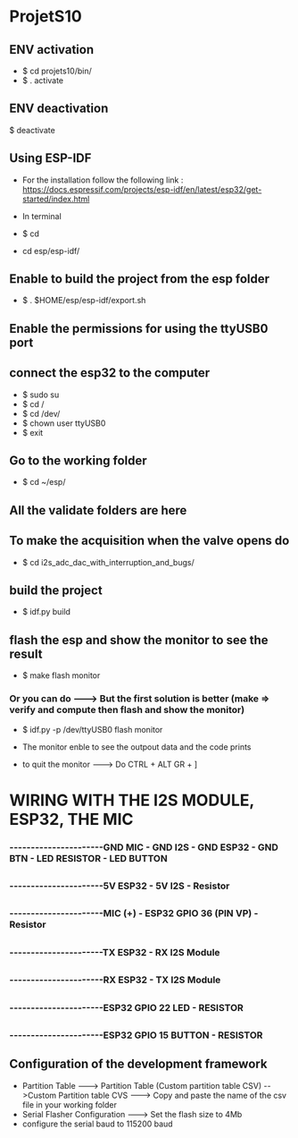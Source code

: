 # ProjetS10

## ENV activation


* $ cd projets10/bin/
* $ . activate 


## ENV deactivation
$ deactivate

## Using ESP-IDF
* For the installation follow the following link : https://docs.espressif.com/projects/esp-idf/en/latest/esp32/get-started/index.html
* In terminal

* $ cd
* cd esp/esp-idf/
## Enable to build the project from the esp folder
* $ . $HOME/esp/esp-idf/export.sh 
## Enable the permissions for using the ttyUSB0 port
## connect the esp32 to the computer
* $ sudo su 
* $ cd /
* $ cd /dev/
* $ chown user ttyUSB0
* $ exit
## Go to the working folder
* $ cd ~/esp/
## All the validate folders are here
## To make the acquisition when the valve opens do
* $ cd i2s_adc_dac_with_interruption_and_bugs/
## build the project
* $ idf.py build
## flash the esp and show the monitor to see the result
* $ make flash monitor 
### Or you can do ---> But the first solution is better (make => verify and compute then flash and show the monitor) 
* $ idf.py -p /dev/ttyUSB0  flash monitor

* The monitor enble to see the outpout data and the code prints
* to quit the monitor ---> Do CTRL + ALT GR + ]

#
# WIRING WITH THE I2S MODULE, ESP32, THE MIC

### ----------------------GND MIC - GND I2S - GND ESP32 - GND BTN - LED RESISTOR - LED BUTTON
##
### ----------------------5V ESP32 - 5V I2S - Resistor
##
### ----------------------MIC (+) - ESP32 GPIO 36 (PIN VP) - Resistor  
##
### ----------------------TX ESP32 - RX I2S Module
##
### ----------------------RX ESP32 - TX I2S Module
##
### ----------------------ESP32 GPIO 22 LED - RESISTOR  
##
### ----------------------ESP32 GPIO 15 BUTTON - RESISTOR 



## Configuration of the development framework
* Partition Table ---> Partition Table (Custom partition table CSV) -->Custom Partition table CVS ---> Copy and paste the name of the csv file in your working folder
* Serial Flasher Configuration ---> Set the flash size to 4Mb
* configure the serial baud to 115200 baud
##
##
##
##

